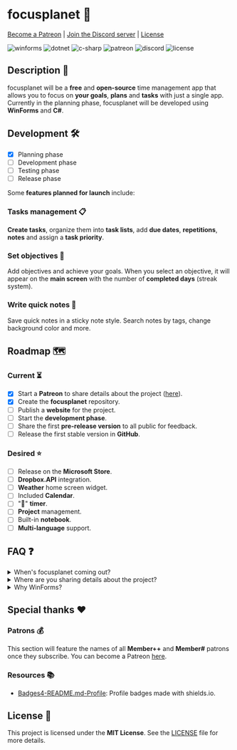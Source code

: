 # focusplanet :rocket:
[Become a Patreon](https://patreon.com/c/IsaacAragonDEV) | [Join the Discord server](https://discord.gg/RaBfgfJKVk) | [License](LICENSE)

![winforms](https://img.shields.io/badge/WinForms-5C2D91?style=for-the-badge&logo=.net&logoColor=white) ![dotnet](https://img.shields.io/badge/.NET-512BD4?style=for-the-badge&logo=dotnet&logoColor=white) ![c-sharp](https://img.shields.io/badge/C%23-239120?style=for-the-badge&logo=csharp&logoColor=white)
![patreon](https://img.shields.io/badge/Patreon-F96854?style=for-the-badge&logo=patreon&logoColor=white) ![discord](https://img.shields.io/badge/Discord-5865F2?style=for-the-badge&logo=discord&logoColor=white) ![license](https://img.shields.io/badge/License-MIT-yellow?style=for-the-badge)
## Description :notebook_with_decorative_cover:
focusplanet will be a **free** and **open-source** time management app that allows you to focus on **your goals**, **plans** and **tasks** with just a single app.
Currently in the planning phase, focusplanet will be developed using **WinForms** and **C#**.
## Development :hammer_and_wrench:
- [x] Planning phase
- [ ] Development phase
- [ ] Testing phase
- [ ] Release phase

Some **features planned for launch** include:

### Tasks management :clipboard:
**Create tasks**, organize them into **task lists**, add **due dates**, **repetitions**, **notes** and assign a **task priority**.

### Set objectives :dart:
Add objectives and achieve your goals. When you select an objective, it will appear on the **main screen** with the number of **completed days** (streak system).

### Write quick notes :memo:
Save quick notes in a sticky note style. Search notes by tags, change background color and more.

## Roadmap :world_map:

### Current :hourglass_flowing_sand:

- [x] Start a **Patreon** to share details about the project ([here](https://patreon.com/c/IsaacAragonDEV)). 
- [x] Create the **focusplanet** repository.
- [ ] Publish a **website** for the project.
- [ ] Start the **development phase**.
- [ ] Share the first **pre-release version** to all public for feedback.
- [ ] Release the first stable version in **GitHub**.

### Desired :star:

- [ ] Release on the **Microsoft Store**.
- [ ] **Dropbox.API** integration.
- [ ] **Weather** home screen widget.
- [ ] Included **Calendar**.
- [ ] ":tomato:" **timer**.
- [ ] **Project** management.
- [ ] Built-in **notebook**.
- [ ] **Multi-language** support.

## FAQ :question:
<details>
    <summary>When's focusplanet coming out?</summary>
    <p>This project is in planning phase, so we can't set a release date just yet.</p>
</details>
<details>
    <summary>Where are you sharing details about the project?</summary>
    <p>You can learn more about the project for <b>FREE</b> on <a href="https://patreon.com/c/IsaacAragonDEV" class="cta">Patreon</a>.</p>
</details>
<details>
    <summary>Why WinForms?</summary>
    <p>WinForms offer simple controls and great compatibility with old Windows machines. The goal is to make this app work great in most PCs.</p>
</details>

## Special thanks :heart:
### Patrons :moneybag:
This section will feature the names of all **Member++** and **Member#** patrons once they subscribe. You can become a Patreon [here](https://patreon.com/c/IsaacAragonDEV).
### Resources :books:
- [Badges4-README.md-Profile](https://github.com/alexandresanlim/Badges4-README.md-Profile): Profile badges made with shields.io.
## License :scroll:
This project is licensed under the **MIT License**. See the [LICENSE](LICENSE) file for more details.
